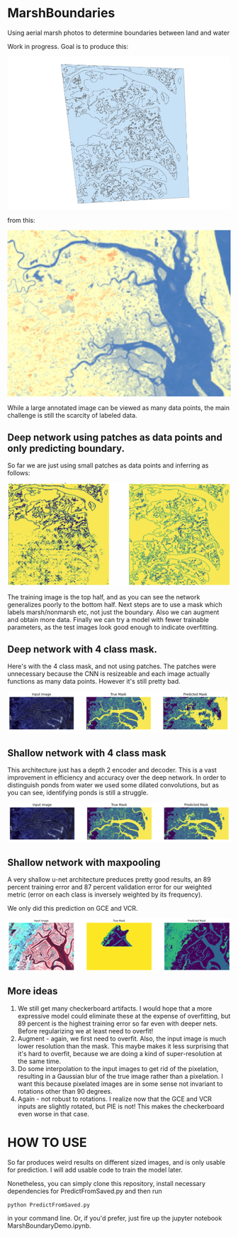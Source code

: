 # MarshBoundaries
Using aerial marsh photos to determine boundaries between land and water

Work in progress. Goal is to produce this:

<img src="figures/plum_boundary.jpg"/>

from this:

<img src="figures/plum_raw.jpg"/>

While a large annotated image can be viewed as many data points, the main challenge is still the scarcity of labeled data.

## Deep network using patches as data points and only predicting boundary.

So far we are just using small patches as data points and inferring as follows:

<img src="figures/1000-epochs.png"/>

The training image is the top half, and as you can see the network generalizes poorly to the bottom half. Next steps are to use a mask which labels marsh/nonmarsh etc, not just the boundary. Also we can augment and obtain more data. Finally we can try a model with fewer trainable parameters, as the test images look good enough to indicate overfitting.

## Deep network with 4 class mask.

Here's with the 4 class mask, and not using patches. The patches were unnecessary because the CNN is resizeable and each image actually functions as many data points. However it's still pretty bad.

<img src="figures/4class.png"/>

## Shallow network with 4 class mask

This architecture just has a depth 2 encoder and decoder. This is a vast improvement in efficiency and accuracy over the deep network. In order to distinguish ponds from water we used some dilated convolutions, but as you can see, identifying ponds is still a struggle.

<img src="figures/shallow.png"/>

## Shallow network with maxpooling 

A very shallow u-net architecture preduces pretty good results, an 89 percent training error and 87 percent validation error for our weighted metric (error on each class is inversely weighted by its frequency).

We only did this prediction on GCE and VCR.

<img src="figures/MaxPool87val.png"/>


## More ideas 

1. We still get many checkerboard artifacts. I would hope that a more expressive model could eliminate these at the expense of overfitting, but 89 percent is the highest training error so far even with deeper nets. Before regularizing we at least need to overfit!
2. Augment - again, we first need to overfit. Also, the input image is much lower resolution than the mask. This maybe makes it less surprising that it's hard to overfit, because we are doing a kind of super-resolution at the same time.
3. Do some interpolation to the input images to get rid of the pixelation, resulting in a Gaussian blur of the true image rather than a pixelation. I want this because pixelated images are in some sense not invariant to rotations other than 90 degrees.
4. Again - not robust to rotations. I realize now that the GCE and VCR inputs are slightly rotated, but PIE is not! This makes the checkerboard even worse in that case. 



# HOW TO USE

So far produces weird results on different sized images, and is only usable for prediction. I will add usable code to train the model later.

Nonetheless, you can simply clone this repository, install necessary dependencies for PredictFromSaved.py and then run 

```
python PredictFromSaved.py
```

in your command line. Or, if you'd prefer, just fire up the jupyter notebook MarshBoundaryDemo.ipynb. 


